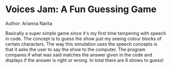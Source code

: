 # Voices Jam: A Fun Guessing Game

Author: Arianna Narita 

Basically a super simple game since it's my first time tampering with speech in code. The concept is to guess the show just my seeing colour blocks of certain characters. The way this simulation uses the speech concepts is that it asks the user to say the show to the computer. The program compares if what was said matches the answer given in the code and displays if the answer is right or wrong. In total there are 6 shows to guess!

